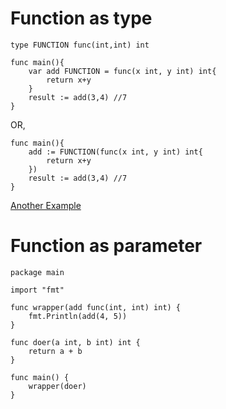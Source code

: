 # Function as type
```golang
type FUNCTION func(int,int) int
```

```golang
func main(){
    var add FUNCTION = func(x int, y int) int{
        return x+y
    }
    result := add(3,4) //7
}
```
OR,

```golang
func main(){
    add := FUNCTION(func(x int, y int) int{
        return x+y
    })
    result := add(3,4) //7
}
```
[Another Example](./codes/funcAsTypes.go)

# Function as parameter

```golang
package main

import "fmt"

func wrapper(add func(int, int) int) {
	fmt.Println(add(4, 5))
}

func doer(a int, b int) int {
	return a + b
}

func main() {
	wrapper(doer)
}
```
